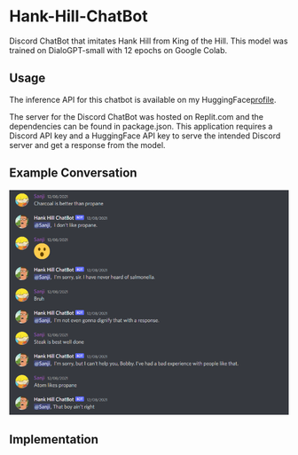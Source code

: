 # Hank-Hill-ChatBot
Discord ChatBot that imitates Hank Hill from King of the Hill.
This model was trained on DialoGPT-small with 12 epochs on Google Colab.

## Usage
The inference API for this chatbot is available on my HuggingFace[profile](#%20Hank-Hill-ChatBot%20Discord%20ChatBot%20that%20imitates%20Hank%20Hill%20from%20King%20of%20the%20Hill%20%20##%20Usage%20The%20inference%20API%20for%20this%20chatbot%20is%20available%20on%20https://huggingface.co/tngo/DialoGPT-small-HankHill).

The server for the Discord ChatBot was hosted on Replit.com and the dependencies can be found in package.json.
This application requires a Discord API key and a HuggingFace API key to serve the intended Discord server and get a response from the model.

## Example Conversation

![](https://github.com/titan97/Hank-Hill-ChatBot/blob/main/Screenshot%202022-10-04%20142230.png)

## Implementation


